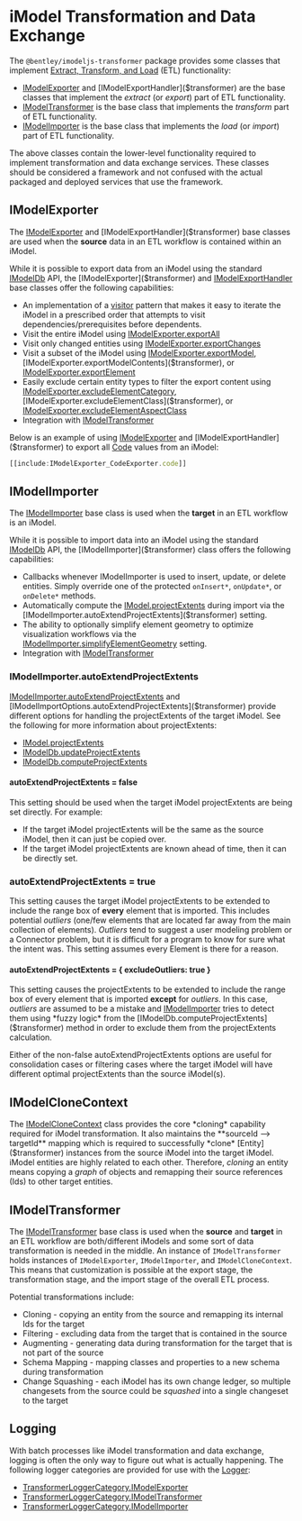 # iModel Transformation and Data Exchange

The `@bentley/imodeljs-transformer` package provides some classes that implement [Extract, Transform, and Load](https://en.wikipedia.org/wiki/Extract,_transform,_load) (ETL) functionality:

- [IModelExporter]($transformer) and [IModelExportHandler]($transformer) are the base classes that implement the *extract* (or *export*) part of ETL functionality.
- [IModelTransformer]($transformer) is the base class that implements the *transform* part of ETL functionality.
- [IModelImporter]($transformer) is the base class that implements the *load* (or *import*) part of ETL functionality.

The above classes contain the lower-level functionality required to implement transformation and data exchange services.
These classes should be considered a framework and not confused with the actual packaged and deployed services that use the framework.

## IModelExporter

The [IModelExporter]($transformer) and [IModelExportHandler]($transformer) base classes are used when the **source** data in an ETL workflow is contained within an iModel.

While it is possible to export data from an iModel using the standard [IModelDb]($backend) API, the [IModelExporter]($transformer) and [IModelExportHandler]($transformer) base classes offer the following capabilities:

- An implementation of a [visitor](https://en.wikipedia.org/wiki/Visitor_pattern) pattern that makes it easy to iterate the iModel in a prescribed order that attempts to visit dependencies/prerequisites before dependents.
- Visit the entire iModel using [IModelExporter.exportAll]($transformer)
- Visit only changed entities using [IModelExporter.exportChanges]($transformer)
- Visit a subset of the iModel using [IModelExporter.exportModel]($transformer), [IModelExporter.exportModelContents]($transformer), or [IModelExporter.exportElement]($transformer)
- Easily exclude certain entity types to filter the export content using [IModelExporter.excludeElementCategory]($transformer), [IModelExporter.excludeElementClass]($transformer), or [IModelExporter.excludeElementAspectClass]($transformer)
- Integration with [IModelTransformer]($transformer)

Below is an example of using [IModelExporter]($transformer) and [IModelExportHandler]($transformer) to export all [Code]($common) values from an iModel:

```ts
[[include:IModelExporter_CodeExporter.code]]
```

## IModelImporter

The [IModelImporter]($transformer) base class is used when the **target** in an ETL workflow is an iModel.

While it is possible to import data into an iModel using the standard [IModelDb]($backend) API, the [IModelImporter]($transformer) class offers the following capabilities:

- Callbacks whenever IModelImporter is used to insert, update, or delete entities. Simply override one of the protected `onInsert*`, `onUpdate*`, or `onDelete*` methods.
- Automatically compute the [IModel.projectExtents]($common) during import via the [IModelImporter.autoExtendProjectExtents]($transformer) setting.
- The ability to optionally simplify element geometry to optimize visualization workflows via the [IModelImporter.simplifyElementGeometry]($transformer) setting.
- Integration with [IModelTransformer]($transformer)

### IModelImporter.autoExtendProjectExtents

[IModelImporter.autoExtendProjectExtents]($transformer) and [IModelImportOptions.autoExtendProjectExtents]($transformer) provide different options for handling the projectExtents of the target iModel.
See the following for more information about projectExtents:

- [IModel.projectExtents]($common)
- [IModelDb.updateProjectExtents]($backend)
- [IModelDb.computeProjectExtents]($backend)

#### autoExtendProjectExtents = false

This setting should be used when the target iModel projectExtents are being set directly. For example:

- If the target iModel projectExtents will be the same as the source iModel, then it can just be copied over.
- If the target iModel projectExtents are known ahead of time, then it can be directly set.

### autoExtendProjectExtents = true

This setting causes the target iModel projectExtents to be extended to include the range box of **every** element that is imported.
This includes potential *outliers* (one/few elements that are located far away from the main collection of elements).
*Outliers* tend to suggest a user modeling problem or a Connector problem, but it is difficult for a program to know for sure what the intent was.
This setting assumes every Element is there for a reason.

#### autoExtendProjectExtents = { excludeOutliers: true }

This setting causes the projectExtents to be extended to include the range box of every element that is imported **except** for *outliers*.
In this case, *outliers* are assumed to be a mistake and [IModelImporter]($transformer) tries to detect them using *fuzzy logic* from the [IModelDb.computeProjectExtents]($transformer) method in order to exclude them from the projectExtents calculation.

Either of the non-false autoExtendProjectExtents options are useful for consolidation cases or filtering cases where the target iModel will have different optimal projectExtents than the source iModel(s).

## IModelCloneContext

The [IModelCloneContext]($transformer) class provides the core *cloning* capability required for iModel transformation.
It also maintains the **sourceId --> targetId** mapping which is required to successfully *clone* [Entity]($transformer) instances from the source iModel into the target iModel.
iModel entities are highly related to each other. Therefore, *cloning* an entity means copying a *graph* of objects and remapping their source references (Ids) to other target entities.

## IModelTransformer

The [IModelTransformer]($transformer) base class is used when the **source** and **target** in an ETL workflow are both/different iModels and some sort of data transformation is needed in the middle.
An instance of `IModelTransformer` holds instances of `IModelExporter`, `IModelImporter`, and `IModelCloneContext`.
This means that customization is possible at the export stage, the transformation stage, and the import stage of the overall ETL process.

Potential transformations include:

- Cloning - copying an entity from the source and remapping its internal Ids for the target
- Filtering - excluding data from the target that is contained in the source
- Augmenting - generating data during transformation for the target that is not part of the source
- Schema Mapping - mapping classes and properties to a new schema during transformation
- Change Squashing - each iModel has its own change ledger, so multiple changesets from the source could be *squashed* into a single changeset to the target

## Logging

With batch processes like iModel transformation and data exchange, logging is often the only way to figure out what is actually happening.
The following logger categories are provided for use with the [Logger]($bentley):

- [TransformerLoggerCategory.IModelExporter]($transformer)
- [TransformerLoggerCategory.IModelTransformer]($transformer)
- [TransformerLoggerCategory.IModelImporter]($transformer)
